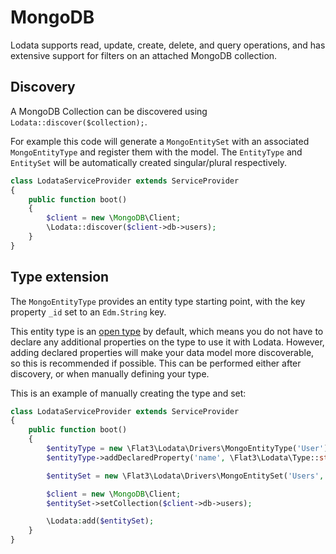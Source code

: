 # MongoDB

Lodata supports read, update, create, delete, and query operations, and has extensive support for filters
on an attached MongoDB collection.

## Discovery

A MongoDB Collection can be discovered using `Lodata::discover($collection);`.

For example this code will generate a `MongoEntitySet` with an associated `MongoEntityType` and register them
with the model. The `EntityType` and `EntitySet` will be automatically created singular/plural respectively.

```php
class LodataServiceProvider extends ServiceProvider
{
    public function boot()
    {
        $client = new \MongoDB\Client;
        \Lodata::discover($client->db->users);
    }
}
```

## Type extension

The `MongoEntityType` provides an entity type starting point, with the key property `_id` set to an `Edm.String` key.

This entity type is an [open type](../types/README.md#open-types) by default, which means you do not have to
declare any additional properties on the type to use it with Lodata.
However, adding declared properties will make your data model more discoverable, so this is
recommended if possible. This can be performed either after discovery, or when manually defining your type.

This is an example of manually creating the type and set:

```php
class LodataServiceProvider extends ServiceProvider
{
    public function boot()
    {
        $entityType = new \Flat3\Lodata\Drivers\MongoEntityType('User');
        $entityType->addDeclaredProperty('name', \Flat3\Lodata\Type::string());

        $entitySet = new \Flat3\Lodata\Drivers\MongoEntitySet('Users', $entityType);

        $client = new \MongoDB\Client;
        $entitySet->setCollection($client->db->users);

        \Lodata:add($entitySet);
    }
}
```